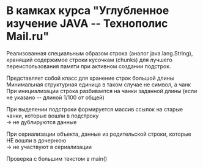 # В камках курса "Углубленное изучение JAVA -- Технополис Mail.ru"

Реализованная специальным образом строка (аналог java.lang.String),
хранящий содержимое строки кусочкам (chunks) для лучшего переиспользования памяти при активном
создании подстрок.    

Представляет собой класс для хранение строк большой длины        
Минимальная структурная единица в таком случае не символ, а чанк    
При инициализации строка разбивается на чанки заданной длины (если не указано -- длиной 1/100 от общей)    
     
При выделении подстроки формируется массив ссылок на старые чанки, которые вошли в подстроку    
        -> не дублируются данные

При сериализации объекта, данные из родительской строки, которые НЕ вошли в дочернюю    
        -> не участвуют в сериализации

Проверка с большим текстом в main()    
